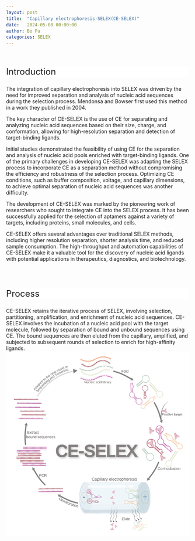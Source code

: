 ```yaml
---
layout: post
title:  "Capillary electrophoresis-SELEX(CE-SELEX)"
date:   2024-05-08 00:00:00
author: Bo Fu
categories: SELEX
---
```

<html>
<head>
  <title>横向排列的点击按钮</title>
  <style>
    /* 按钮容器样式 */
    .button-container {
      display: flex;
      justify-content: left;
      align-items: center;
      height: 50px;
    }
    /* 按钮样式 */
    .button {
      display: block;
      padding: 10px;
      font-size:24px;
      margin-right: 10px;
      text-align: center;
      background-color: #ffffff;
      color: #520049;
      text-decoration: none;
      border: 1px solid #520049;
      border-radius: 5px;
    }
    /* 鼠标悬停样式 */
    .button:hover {
      background-color: #c9c5c5;
      cursor: pointer;
    }
  </style>
</head>
</html>

<html lang="zh-cn">
<head>
<meta charset="utf-8"> 
<style>
  .header_box {
    display: block;
    font-size: 24px;
    background-color: #ffffff;
    text-decoration: none;
    border-radius: 1px;
    width: 500px;
    border-width: 1px 1px 2px 1px;
    border-color: #ffffff #ffffff #ffffff #ffffff;
}
.blowheader_box{
    display: block;
      padding: 6px;
      font-size:20px;
      margin-right: 10px;
      text-align: center;
      background-color: #efefef;
      color: #000000;
      text-decoration: none;
      border: 1px solid #ffffff;
      border-radius: 1px;
      width:170px;
	    height:40px;
  }
  .box_style{
    background: #ffffff;
  }
  blockquote {
  margin: 0 0 0px;
  }
</style>
</head>
<p><br/></p>


<p class="header_box">Introduction</p>
<p>The integration of capillary electrophoresis into SELEX was driven by the need for improved separation and analysis of nucleic acid sequences during the selection process. Mendonsa and Bowser first used this method in a work they published in 2004.</p>
<p>The key character of CE-SELEX is the use of CE for separating and analyzing nucleic acid sequences based on their size, charge, and conformation, allowing for high-resolution separation and detection of target-binding ligands.</p>
<p>Initial studies demonstrated the feasibility of using CE for the separation and analysis of nucleic acid pools enriched with target-binding ligands. One of the primary challenges in developing CE-SELEX was adapting the SELEX process to incorporate CE as a separation method without compromising the efficiency and robustness of the selection process. Optimizing CE conditions, such as buffer composition, voltage, and capillary dimensions, to achieve optimal separation of nucleic acid sequences was another difficulty.</p>
<p>The development of CE-SELEX was marked by the pioneering work of researchers who sought to integrate CE into the SELEX process. It has been successfully applied for the selection of aptamers against a variety of targets, including proteins, small molecules, and cells.</p>
<p>CE-SELEX offers several advantages over traditional SELEX methods, including higher resolution separation, shorter analysis time, and reduced sample consumption. The high-throughput and automation capabilities of CE-SELEX make it a valuable tool for the discovery of nucleic acid ligands with potential applications in therapeutics, diagnostics, and biotechnology.</p>
<br>
<br>

<p class="header_box">Process</p>        
<font>CE-SELEX retains the iterative process of SELEX, involving selection, partitioning, amplification, and enrichment of nucleic acid sequences. CE-SELEX involves the incubation of a nucleic acid pool with the target molecule, followed by separation of bound and unbound sequences using CE. The bound sequences are then eluted from the capillary, amplified, and subjected to subsequent rounds of selection to enrich for high-affinity ligands.</font>
<img src="/images/SELEX/CE-SELEX.svg" alt="drawing" style="width:800px;display:block;margin:0 auto;border-radius:0;" class="img-responsive">
<div style="display: flex; justify-content: center;"></div>
<br>


